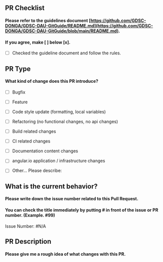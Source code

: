 ﻿## PR Checklist
#### Please refer to the guidelines document [https://github.com/GDSC-DONGA/GDSC-DAU-GitGuide/README.md](https://github.com/GDSC-DONGA/GDSC-DAU-GitGuide/blob/main/README.md).  
#### If you agree, make [ ] below [x].

- [ ] Checked the guideline document and follow the rules.


## PR Type
#### What kind of change does this PR introduce?  

- [ ] Bugfix
- [ ] Feature
- [ ] Code style update (formatting, local variables)
- [ ] Refactoring (no functional changes, no api changes)
- [ ] Build related changes
- [ ] CI related changes
- [ ] Documentation content changes
- [ ] angular.io application / infrastructure changes
- [ ] Other... Please describe:


## What is the current behavior?
#### Please write down the issue number related to this Pull Request.  
#### You can check the title immediately by putting # in front of the issue or PR number. (Example. #99)

Issue Number: #N/A


## PR Description
#### Please give me a rough idea of what changes with this PR.

